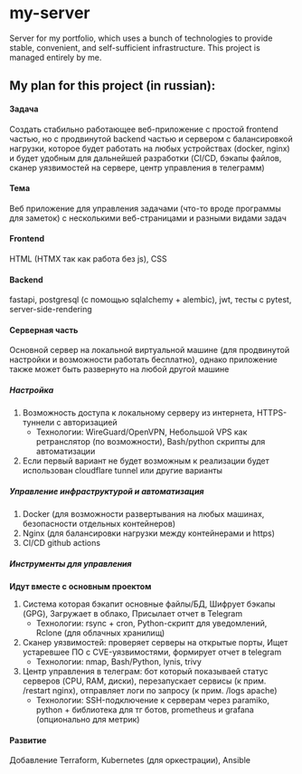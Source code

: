# my-server
Server for my portfolio, which uses a bunch of technologies to provide stable, convenient, and self-sufficient infrastructure. This project is managed entirely by me.

## My plan for this project (in russian):

#### Задача
Создать стабильно работающее веб-приложение с простой frontend  частью, но с продвинутой backend частью и сервером с балансировкой нагрузки, которое будет работать на любых устройствах (docker, nginx) и будет удобным для дальнейшей разработки (CI/CD, бэкапы файлов, сканер уязвимостей на сервере, центр управления в телеграмм)

#### Тема
Веб приложение для управления задачами (что-то вроде программы для заметок) с несколькими веб-страницами и разными видами задач

#### Frontend
HTML (HTMX так как работа без js), CSS

#### Backend
fastapi, postgresql (с помощью sqlalchemy + alembic), jwt, тесты с pytest, server-side-rendering

#### Серверная часть
Основной сервер на локальной виртуальной машине (для продвинутой настройки и возможности работать бесплатно), однако приложение также может быть развернуто на любой другой машине
##### Настройка
1. Возможность доступа к локальному серверу из интернета, HTTPS-туннели с авторизацией
	- Технологии: WireGuard/OpenVPN, Небольшой VPS как ретранслятор (по возможности), Bash/python скрипты для автоматизации
2. Если первый вариант не будет возможным к реализации будет использован cloudflare tunnel или другие варианты
##### Управление инфраструктурой и автоматизация
1. Docker (для возможности развертывания на любых машинах, безопасности отдельных контейнеров)
2. Nginx (для балансировки нагрузки между контейнерами и https)
3. CI/CD github actions
##### Инструменты для управления
**Идут вместе с основным проектом**
1. Система которая бэкапит основные файлы/БД, Шифрует бэкапы (GPG), Загружает в облако, Присылает отчет в Telegram
	- Технологии: rsync + cron, Python-скрипт для уведомлений, Rclone (для облачных хранилищ)
2. Сканер уязвимостей: проверяет серверы на открытые порты, Ищет устаревшее ПО с CVE-уязвимостями, формирует отчет в telegram
	- Технологии: nmap, Bash/Python, lynis, trivy
3. Центр управления в телеграм: бот который показываей статус серверов (CPU, RAM, диски), перезапускает сервисы (к прим. /restart nginx), отправляет логи по запросу (к прим. /logs apache)
	- Технологии: SSH-подключение к серверам через paramiko, python + библиотека для тг ботов, prometheus и grafana (опционально для метрик)

#### Развитие
Добавление Terraform, Kubernetes (для оркестрации), Ansible
